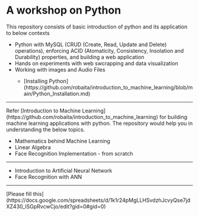 # A workshop on Python
This repository consists of basic introduction of python and its application to below contexts
<ul>
  <li>Python with MySQL (CRUD (Create, Read, Update and Delete) operations), enforcing ACID (Atomaticity, Consistency, Insolation and Durability) properties, and building a web application</li>
  <li>Hands on experiments with web swcrapping and data visualization </li>
  <li>Working with images and Audio Files</li>
  <ul>
    <li> [Installing Python](https://github.com/robaita/introduction_to_machine_learning/blob/main/Python_Installation.md) </li>
  </ul>
 </ul>
<hr> 
Refer [Introduction to Machine Learning](https://github.com/robaita/introduction_to_machine_learning) for building machine learning applications with python. The repository would help you in understanding the below topics.
<ul>
  <li>Mathematics behind Machine Learning</li>
  <li>Linear Algebra</li>
  <li>Face Recognition Implementation - from scratch</li>
 </ul>
 <hr> 
<ul>
  <li>Introduction to Artificial Neural Network</li>
  <li>Face Recognition with ANN</li>
 </ul>
<hr>
[Please fill this](https://docs.google.com/spreadsheets/d/1k1r24pMgLLHSvdzhJcvyQse7jdXZ430_ISGpRvcwCjo/edit?gid=0#gid=0)
